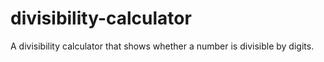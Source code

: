 # divisibility-calculator
A divisibility calculator that shows whether a number is divisible by digits.
